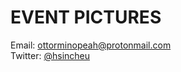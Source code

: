 # **EVENT PICTURES**

Email: [ottorminopeah@protonmail.com](ottorminopeah@protonmail.com)<br />
Twitter: [@hsincheu](https://twitter.com/hsincheu)

